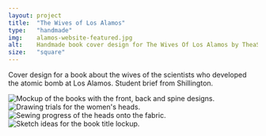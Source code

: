 ```yaml
---
layout: project
title:  "The Wives of Los Alamos"
type:	"handmade"
img:    alamos-website-featured.jpg
alt:	Handmade book cover design for The Wives Of Los Alamos by TheaShea Nesbit. 
size:   "square"
---
```

Cover design for a book about the wives of the scientists who developed the atomic bomb at Los Alamos. Student brief from Shillington.

<div class="gallery full">
	<img src="{{ site.baseurl }}/images/alamos/alamos-stacked.jpg" alt="Mockup of the books with the front, back and spine designs.">
</div>

<div class="gallery half both">
	<img src="{{ site.baseurl }}/images/alamos/alamos-heads.jpg" alt="Drawing trials for the women's heads.">
	<img src="{{ site.baseurl }}/images/alamos/alamos-sewing.jpg" alt="Sewing progress of the heads onto the fabric.">
</div>

<div class="gallery full">
	<img src="{{ site.baseurl }}/images/alamos/alamos-sketches.jpg" alt="Sketch ideas for the book title lockup.">
</div>
